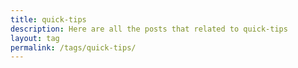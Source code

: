 ```yaml
---
title: quick-tips
description: Here are all the posts that related to quick-tips
layout: tag
permalink: /tags/quick-tips/
---
```

